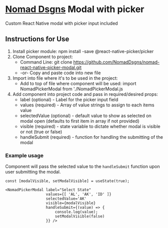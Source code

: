 # [Nomad Dsgns](https://www.nomaddsgns.com) Modal with picker #
Custom React Native modal with picker input included

## Instructions for Use ##
1. Install picker module: npm install -save @react-native-picker/picker
2. Clone Component to project:
    - Command Line: git clone https://github.com/NomadDsgns/nomad-react-native-picker-modal.git
    - -or- Copy and paste code into new file
3. Import into file where it's to be used in the project:
    - Add to top of file where component will be used: import NomadPickerModal from './NomadPickerModal.js
4. Add component into project code and pass in required/desired props:
    - label (optional) - Label for the picker input field
    - values (required) - Array of value strings to assign to each items value
    - selectedValue (optional) - default value to show as selected on modal open (defaults to first item in array if not provided)
    - visible (required) - state variable to dictate whether modal is visible or not (true or false)
    - handleSubmit (required) - function for handling the submitting of the modal


### Example usage ###
Component will pass the selected value to the `handleSubmit` function upon user submitting the modal.

```
const [modalVisible, setModalVisible] = useState(true);

<NomadPickerModal label="Select State"
                  values={[ 'AL', 'AK', 'ID' ]}
                  selectedValue='AK'
                  visible={modalVisible}
                  handleSubmit={(value) => {
                      console.log(value);
                      setModalVisible(false)
                  }} />
```
